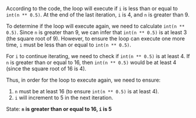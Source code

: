 According to the code, the loop will execute if `i` is less than or equal to `int(n ** 0.5)`. At the end of the last iteration, `i` is 4, and `n` is greater than 9. 

To determine if the loop will execute again, we need to calculate `int(n ** 0.5)`. Since `n` is greater than 9, we can infer that `int(n ** 0.5)` is at least 3 (the square root of 9). However, to ensure the loop can execute one more time, `i` must be less than or equal to `int(n ** 0.5)`. 

For `i` to continue iterating, we need to check if `int(n ** 0.5)` is at least 4. If `n` is greater than or equal to 16, then `int(n ** 0.5)` would be at least 4 (since the square root of 16 is 4). 

Thus, in order for the loop to execute again, we need to ensure:
1. `n` must be at least 16 (to ensure `int(n ** 0.5)` is at least 4).
2. `i` will increment to 5 in the next iteration.

State: **`n` is greater than or equal to 16, `i` is 5**